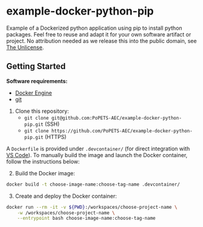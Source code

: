 # example-docker-python-pip

Example of a Dockerized python application using pip to install python packages.
Feel free to reuse and adapt it for your own software artifact or project. No
attribution needed as we release this into the public domain, see [The
Unlicense](LICENSE).

## Getting Started

**Software requirements:**
- [Docker Engine](https://docs.docker.com/engine/install/)
- [git](https://git-scm.com/downloads)

1. Clone this repository:
   - `git clone git@github.com:PoPETS-AEC/example-docker-python-pip.git` (SSH)
   - `git clone https://github.com/PoPETS-AEC/example-docker-python-pip.git` (HTTPS)

A `Dockerfile` is provided under `.devcontainer/` (for direct integration with
[VS Code](https://gist.github.com/yohhaan/b492e165b77a84d9f8299038d21ae2c9)). To
manually build the image and launch the Docker container, follow the
instructions below:

2. Build the Docker image:
```bash
docker build -t choose-image-name:choose-tag-name .devcontainer/
```

3. Create and deploy the Docker container:
```bash
docker run --rm -it -v ${PWD}:/workspaces/choose-project-name \
    -w /workspaces/choose-project-name \
    --entrypoint bash choose-image-name:choose-tag-name
```

